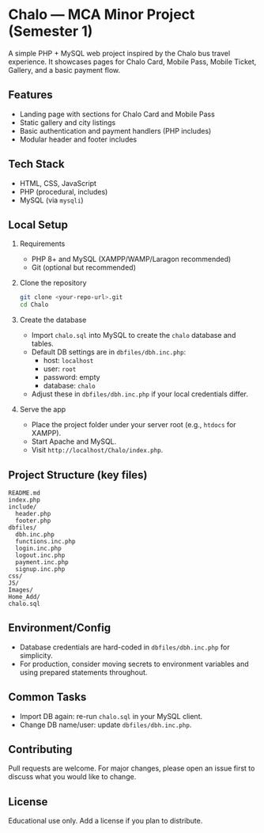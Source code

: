 # Chalo — MCA Minor Project (Semester 1)

A simple PHP + MySQL web project inspired by the Chalo bus travel experience. It showcases pages for Chalo Card, Mobile Pass, Mobile Ticket, Gallery, and a basic payment flow.

## Features
- Landing page with sections for Chalo Card and Mobile Pass
- Static gallery and city listings
- Basic authentication and payment handlers (PHP includes)
- Modular header and footer includes

## Tech Stack
- HTML, CSS, JavaScript
- PHP (procedural, includes)
- MySQL (via `mysqli`)

## Local Setup
1. Requirements
   - PHP 8+ and MySQL (XAMPP/WAMP/Laragon recommended)
   - Git (optional but recommended)

2. Clone the repository
   ```bash
   git clone <your-repo-url>.git
   cd Chalo
   ```

3. Create the database
   - Import `chalo.sql` into MySQL to create the `chalo` database and tables.
   - Default DB settings are in `dbfiles/dbh.inc.php`:
     - host: `localhost`
     - user: `root`
     - password: empty
     - database: `chalo`
   - Adjust these in `dbfiles/dbh.inc.php` if your local credentials differ.

4. Serve the app
   - Place the project folder under your server root (e.g., `htdocs` for XAMPP).
   - Start Apache and MySQL.
   - Visit `http://localhost/Chalo/index.php`.

## Project Structure (key files)
```
README.md
index.php
include/
  header.php
  footer.php
dbfiles/
  dbh.inc.php
  functions.inc.php
  login.inc.php
  logout.inc.php
  payment.inc.php
  signup.inc.php
css/
JS/
Images/
Home_Add/
chalo.sql
```

## Environment/Config
- Database credentials are hard-coded in `dbfiles/dbh.inc.php` for simplicity.
- For production, consider moving secrets to environment variables and using prepared statements throughout.

## Common Tasks
- Import DB again: re-run `chalo.sql` in your MySQL client.
- Change DB name/user: update `dbfiles/dbh.inc.php`.

## Contributing
Pull requests are welcome. For major changes, please open an issue first to discuss what you would like to change.

## License
Educational use only. Add a license if you plan to distribute.

